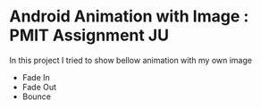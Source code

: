 # Android Animation with Image : PMIT Assignment JU

In this project I tried to show bellow animation with my own image

* Fade In
* Fade Out
* Bounce
